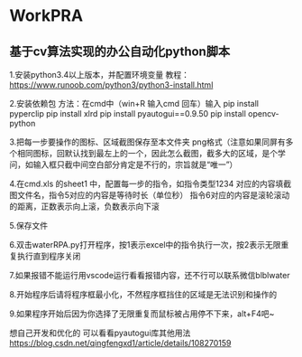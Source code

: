 # WorkPRA
## 基于cv算法实现的办公自动化python脚本
1.安装python3.4以上版本，并配置环境变量
教程：https://www.runoob.com/python3/python3-install.html

2.安装依赖包
方法：在cmd中（win+R  输入cmd  回车）输入
pip install pyperclip
pip install xlrd
pip install pyautogui==0.9.50
pip install opencv-python

3.把每一步要操作的图标、区域截图保存至本文件夹  png格式（注意如果同屏有多个相同图标，回默认找到最左上的一个，因此怎么截图，截多大的区域，是个学问，如输入框只截中间空白部分肯定是不行的，宗旨就是“唯一”）

4.在cmd.xls 的sheet1 中，配置每一步的指令，如指令类型1234  对应的内容填截图文件名，指令5对应的内容是等待时长（单位秒） 指令6对应的内容是滚轮滚动的距离，正数表示向上滚，负数表示向下滚

5.保存文件

6.双击waterRPA.py打开程序，按1表示excel中的指令执行一次，按2表示无限重复执行直到程序关闭

7.如果报错不能运行用vscode运行看看报错内容，还不行可以联系微信blblwater

8.开始程序后请将程序框最小化，不然程序框挡住的区域是无法识别和操作的

9.如果程序开始后因为你选择了无限重复而鼠标被占用停不下来，alt+F4吧~


想自己开发和优化的  可以看看pyautogui库其他用法 https://blog.csdn.net/qingfengxd1/article/details/108270159
